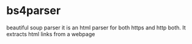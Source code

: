 # bs4parser
beautiful soup parser
it is an html parser for both https and http both. It extracts html links from a webpage
